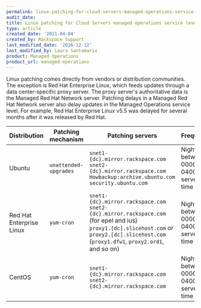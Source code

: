 ```yaml
---
permalink: linux-patching-for-cloud-servers-managed-operations-service-level/
audit_date:
title: Linux patching for Cloud Servers managed operations service level
type: article
created_date: '2011-04-04'
created_by: Rackspace Support
last_modified_date: '2016-12-12'
last_modified_by: Laura Santamaria
product: Managed Operations
product_url: managed-operations
---
```


Linux patching comes directly from vendors or distribution communities. The exception is Red Hat Enterprise Linux, which feeds updates through a data center-specific proxy server. The proxy server's authoritative data is the Managed Red Hat Network server. Patching delays in a Managed Red Hat Network server also delay updates in the Managed Operations service level. For example, Red Hat Enterprise Linux v5.5 was delayed for several months after it was released by Red Hat.

Distribution | Patching mechanism  | Patching servers | Frequency | Configuration
--- | --- | --- | --- | ---
Ubuntu | `unattended-upgrades` | `snet1-{dc}.mirror.rackspace.com`<br/>`snet2-{dc}.mirror.rackspace.com`<br/>`Howbackup:archive.ubuntu.com` <br/>`security.ubuntu.com` | Nightly between 0000 and 0400 server time | `/etc/apt/apt.conf.d/02periodic`<br/>`/etc/apt/apt.conf.d/50unattended-upgrades`
Red Hat Enterprise Linux | `yum-cron` | `snet1-{dc}.mirror.rackspace.com`<br/>`snet2-{dc}.mirror.rackspace.com` (for epel and ius)<br/>`proxy1.[dc].slicehost.com` or `proxy2.[dc].slicehost.com` (`proxy1.dfw1`, `proxy2.ord1`, and so on) | Nightly between 0000 and 0400 server time | `/etc/yum-cron`<br>`/etc/sysconfig/rhn/up2date`
CentOS | `yum-cron` | `snet1-{dc}.mirror.rackspace.com`<br/>`snet2-{dc}.mirror.rackspace.com` | Nightly between 0000 and 0400 server time | `/etc/yum-cron`
